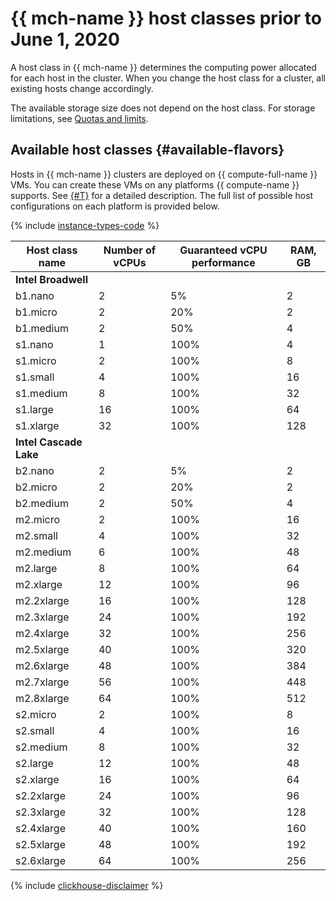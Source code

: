 # {{ mch-name }} host classes prior to June 1, 2020

A host class in {{ mch-name }} determines the computing power allocated for each host in the cluster. When you change the host class for a cluster, all existing hosts change accordingly.


The available storage size does not depend on the host class. For storage limitations, see [Quotas and limits](../limits.md).


## Available host classes {#available-flavors}


Hosts in {{ mch-name }} clusters are deployed on {{ compute-full-name }} VMs. You can create these VMs on any platforms {{ compute-name }} supports. See [{#T}](../../../compute/concepts/vm-platforms.md) for a detailed description.
The full list of possible host configurations on each platform is provided below.

{% include [instance-types-code](../../../_includes/mdb/instance-types-code-deprecated-m1.md) %}

| Host class name | Number of vCPUs | Guaranteed vCPU performance | RAM, GB |
----- | ----- | ----- | -----
| **Intel Broadwell** | |
| b1.nano | 2 | 5% | 2 |
| b1.micro | 2 | 20% | 2 |
| b1.medium | 2 | 50% | 4 |
| s1.nano | 1 | 100% | 4 |
| s1.micro | 2 | 100% | 8 |
| s1.small | 4 | 100% | 16 |
| s1.medium | 8 | 100% | 32 |
| s1.large | 16 | 100% | 64 |
| s1.xlarge | 32 | 100% | 128 |
| **Intel Cascade Lake** | | |
| b2.nano | 2 | 5% | 2 |
| b2.micro | 2 | 20% | 2 |
| b2.medium | 2 | 50% | 4 |
| m2.micro | 2 | 100% | 16 |
| m2.small | 4 | 100% | 32 |
| m2.medium | 6 | 100% | 48 |
| m2.large | 8 | 100% | 64 |
| m2.xlarge | 12 | 100% | 96 |
| m2.2xlarge | 16 | 100% | 128 |
| m2.3xlarge | 24 | 100% | 192 |
| m2.4xlarge | 32 | 100% | 256 |
| m2.5xlarge | 40 | 100% | 320 |
| m2.6xlarge | 48 | 100% | 384 |
| m2.7xlarge | 56 | 100% | 448 |
| m2.8xlarge | 64 | 100% | 512 |
| s2.micro | 2 | 100% | 8 |
| s2.small | 4 | 100% | 16 |
| s2.medium | 8 | 100% | 32 |
| s2.large | 12 | 100% | 48 |
| s2.xlarge | 16 | 100% | 64 |
| s2.2xlarge | 24 | 100% | 96 |
| s2.3xlarge | 32 | 100% | 128 |
| s2.4xlarge | 40 | 100% | 160 |
| s2.5xlarge | 48 | 100% | 192 |
| s2.6xlarge | 64 | 100% | 256 |


{% include [clickhouse-disclaimer](../../../_includes/clickhouse-disclaimer.md) %}
